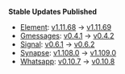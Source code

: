 **Stable Updates Published**

* [Element](https://github.com/element-hq/element-web): [v1.11.68](https://github.com/element-hq/element-web/releases/tag/v1.11.68) -> [v1.11.69](https://github.com/element-hq/element-web/releases/tag/v1.11.69)
* [Gmessages](https://github.com/mautrix/gmessages): [v0.4.1](https://github.com/mautrix/gmessages/releases/tag/v0.4.1) -> [v0.4.2](https://github.com/mautrix/gmessages/releases/tag/v0.4.2)
* [Signal](https://github.com/mautrix/signal): [v0.6.1](https://github.com/mautrix/signal/releases/tag/v0.6.1) -> [v0.6.2](https://github.com/mautrix/signal/releases/tag/v0.6.2)
* [Synapse](https://github.com/element-hq/synapse): [v1.108.0](https://github.com/element-hq/synapse/releases/tag/v1.108.0) -> [v1.109.0](https://github.com/element-hq/synapse/releases/tag/v1.109.0)
* [Whatsapp](https://github.com/mautrix/whatsapp): [v0.10.7](https://github.com/mautrix/whatsapp/releases/tag/v0.10.7) -> [v0.10.8](https://github.com/mautrix/whatsapp/releases/tag/v0.10.8)
